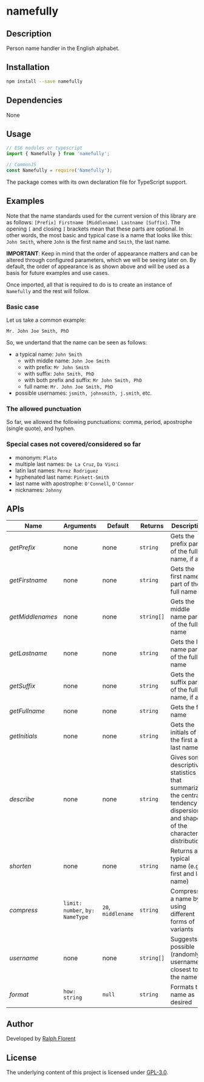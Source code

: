 # namefully

## Description

Person name handler in the English alphabet.

## Installation

```bash
npm install --save namefully
```

## Dependencies

None

## Usage

```ts
// ES6 modules or typescript
import { Namefully } from 'namefully';

// CommonJS
const Namefully = require('Namefully');
```

The package comes with its own declaration file for TypeScript support.

## Examples

Note that the name standards used for the current version of this library are as
follows:
```[Prefix] Firstname [Middlename] Lastname [Suffix]```.
The opening `[` and closing `]` brackets mean that these parts are optional. In
other words, the most basic and typical case is a name that looks like this:
`John Smith`, where `John` is the first name and `Smith`, the last name.

**IMPORTANT**: Keep in mind that the order of appearance matters and can be
altered through configured parameters, which we will be seeing later on. By
default, the order of appearance is as shown above and will be used as a basis
for future examples and use cases.

Once imported, all that is required to do is to create an instance of
`Namefully` and the rest will follow.

### Basic case

Let us take a common example:

```Mr. John Joe Smith, PhD```

So, we undertand that the name can be seen as follows:

- a typical name: `John Smith`
  - with middle name: `John Joe Smith`
  - with prefix: `Mr John Smith`
  - with suffix: `John Smith, PhD`
  - with both prefix and suffix: `Mr John Smith, PhD`
  - full name: `Mr. John Joe Smith, PhD`
- possible usernames: `jsmith, johnsmith, j.smith`, etc.

### The allowed punctuation

So far, we allowed the following punctuations: comma, period, apostrophe
(single quote), and hyphen.

### Special cases not covered/considered so far

- mononym:  `Plato`
- multiple last names: `De La Cruz`, `Da Vinci`
- latin last names: `Perez Rodriguez`
- hyphenated last name: `Pinkett-Smith`
- last name with apostrophe: `O'Connell`, `O'Connor`
- nicknames: `Johnny`

## APIs

| Name | Arguments | Default | Returns | Description |
|---|---|---|---|---|
|*getPrefix*|none|none|`string`|Gets the prefix part of the full name, if any|
|*getFirstname*|none|none|`string`|Gets the first name part of the full name|
|*getMiddlenames*|none|none|`string[]`|Gets the middle name part of the full name|
|*getLastname*|none|none|`string`|Gets the last name part of the full name|
|*getSuffix*|none|none|`string`|Gets the suffix part of the full name, if any|
|*getFullname*|none|none|`string`|Gets the full name|
|*getInitials*|none|none|`string`|Gets the initials of the first and last name|
|*describe*|none|none|`string`|Gives some descriptive statistics that summarize the central tendency, dispersion and shape of the characters' distribution.|
|*shorten*|none|none|`string`|Returns a typical name (e.g. first and last name)|
|*compress*|`limit: number`, `by: NameType`|`20`, `middlename`|`string`|Compresses a name by using different forms of variants|
|*username*|none|none|`string[]`|Suggests possible (randomly) usernames closest to the name|
|*format*|`how: string`|`null`|`string`|Formats the name as desired|

## Author

Developed by [Ralph Florent](https://github.com/ralflorent)

## License

The underlying content of this project is licensed under [GPL-3.0](LICENSE).
